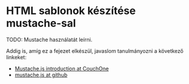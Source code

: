 HTML sablonok készítése mustache-sal
====================================

TODO: Mustache használatát leírni.

Addig is, amíg ez a fejezet elkészül, javaslom tanulmányozni a következő linkeket:

*   [Mustache.js introduction at CouchOne](http://blog.couchone.com/post/622014913/mustache-js)
*   [mustache.js at github](http://github.com/janl/mustache.js/)

